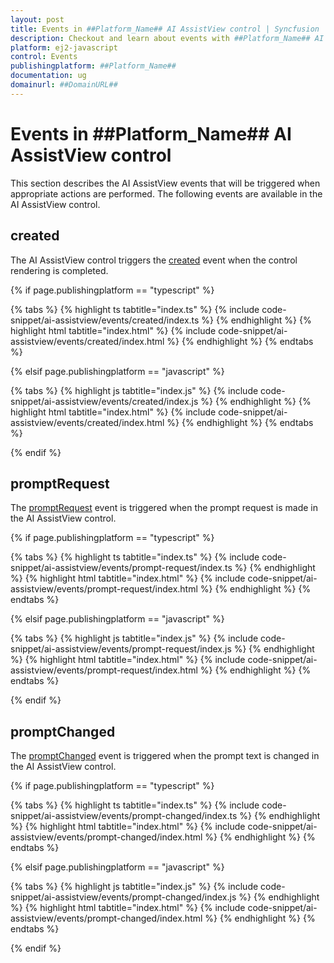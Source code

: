 ```yaml
---
layout: post
title: Events in ##Platform_Name## AI AssistView control | Syncfusion
description: Checkout and learn about events with ##Platform_Name## AI AssistView control of Syncfusion Essential JS 2 and more.
platform: ej2-javascript
control: Events
publishingplatform: ##Platform_Name##
documentation: ug
domainurl: ##DomainURL##
---
```


# Events in ##Platform_Name## AI AssistView control

This section describes the AI AssistView events that will be triggered when appropriate actions are performed. The following events are available in the AI AssistView control.

## created

The AI AssistView control triggers the [created](../api/ai-assistview#created) event when the control rendering is completed.

{% if page.publishingplatform == "typescript" %}

{% tabs %}
{% highlight ts tabtitle="index.ts" %}
{% include code-snippet/ai-assistview/events/created/index.ts %}
{% endhighlight %}
{% highlight html tabtitle="index.html" %}
{% include code-snippet/ai-assistview/events/created/index.html %}
{% endhighlight %}
{% endtabs %}

{% elsif page.publishingplatform == "javascript" %}

{% tabs %}
{% highlight js tabtitle="index.js" %}
{% include code-snippet/ai-assistview/events/created/index.js %}
{% endhighlight %}
{% highlight html tabtitle="index.html" %}
{% include code-snippet/ai-assistview/events/created/index.html %}
{% endhighlight %}
{% endtabs %}

{% endif %}

## promptRequest

The [promptRequest](../api/ai-assistview#promptrequest) event is triggered when the prompt request is made in the AI AssistView control.

{% if page.publishingplatform == "typescript" %}

{% tabs %}
{% highlight ts tabtitle="index.ts" %}
{% include code-snippet/ai-assistview/events/prompt-request/index.ts %}
{% endhighlight %}
{% highlight html tabtitle="index.html" %}
{% include code-snippet/ai-assistview/events/prompt-request/index.html %}
{% endhighlight %}
{% endtabs %}

{% elsif page.publishingplatform == "javascript" %}

{% tabs %}
{% highlight js tabtitle="index.js" %}
{% include code-snippet/ai-assistview/events/prompt-request/index.js %}
{% endhighlight %}
{% highlight html tabtitle="index.html" %}
{% include code-snippet/ai-assistview/events/prompt-request/index.html %}
{% endhighlight %}
{% endtabs %}

{% endif %}

## promptChanged

The [promptChanged](../api/ai-assistview#promptchanged) event is triggered when the prompt text is changed in the AI AssistView control.

{% if page.publishingplatform == "typescript" %}

{% tabs %}
{% highlight ts tabtitle="index.ts" %}
{% include code-snippet/ai-assistview/events/prompt-changed/index.ts %}
{% endhighlight %}
{% highlight html tabtitle="index.html" %}
{% include code-snippet/ai-assistview/events/prompt-changed/index.html %}
{% endhighlight %}
{% endtabs %}

{% elsif page.publishingplatform == "javascript" %}

{% tabs %}
{% highlight js tabtitle="index.js" %}
{% include code-snippet/ai-assistview/events/prompt-changed/index.js %}
{% endhighlight %}
{% highlight html tabtitle="index.html" %}
{% include code-snippet/ai-assistview/events/prompt-changed/index.html %}
{% endhighlight %}
{% endtabs %}

{% endif %}